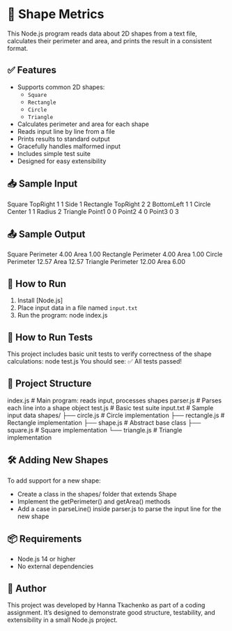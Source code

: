 # 📐 Shape Metrics

This Node.js program reads data about 2D shapes from a text file, calculates their perimeter and area, and prints the result in a consistent format.

## ✅ Features

- Supports common 2D shapes:
  - `Square`
  - `Rectangle`
  - `Circle`
  - `Triangle`
- Calculates perimeter and area for each shape
- Reads input line by line from a file
- Prints results to standard output
- Gracefully handles malformed input
- Includes simple test suite
- Designed for easy extensibility

## 📥 Sample Input

Square TopRight 1 1 Side 1
Rectangle TopRight 2 2 BottomLeft 1 1
Circle Center 1 1 Radius 2
Triangle Point1 0 0 Point2 4 0 Point3 0 3

## 📤 Sample Output

Square Perimeter 4.00 Area 1.00
Rectangle Perimeter 4.00 Area 1.00
Circle Perimeter 12.57 Area 12.57
Triangle Perimeter 12.00 Area 6.00

## 🚀 How to Run

1. Install [Node.js]
2. Place input data in a file named `input.txt`
3. Run the program: node index.js

## 🧪 How to Run Tests
This project includes basic unit tests to verify correctness of the shape calculations: node test.js
You should see:
✅ All tests passed!

## 📁 Project Structure
index.js         # Main program: reads input, processes shapes
parser.js        # Parses each line into a shape object
test.js          # Basic test suite
input.txt        # Sample input data
shapes/
    ├── circle.js       # Circle implementation
    ├── rectangle.js    # Rectangle implementation
    ├── shape.js        # Abstract base class
    ├── square.js       # Square implementation
    └── triangle.js     # Triangle implementation

## 🛠️ Adding New Shapes
To add support for a new shape:
- Create a class in the shapes/ folder that extends Shape
- Implement the getPerimeter() and getArea() methods
- Add a case in parseLine() inside parser.js to parse the input line for the new shape

## 📦 Requirements
- Node.js 14 or higher
- No external dependencies

## 👤 Author
This project was developed by Hanna Tkachenko as part of a coding assignment.
It’s designed to demonstrate good structure, testability, and extensibility in a small Node.js project.